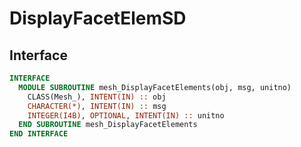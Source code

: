 # DisplayFacetElemSD

## Interface

```fortran
INTERFACE
  MODULE SUBROUTINE mesh_DisplayFacetElements(obj, msg, unitno)
    CLASS(Mesh_), INTENT(IN) :: obj
    CHARACTER(*), INTENT(IN) :: msg
    INTEGER(I4B), OPTIONAL, INTENT(IN) :: unitno
  END SUBROUTINE mesh_DisplayFacetElements
END INTERFACE
```
